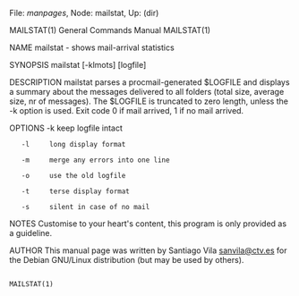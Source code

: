 File: *manpages*,  Node: mailstat,  Up: (dir)

MAILSTAT(1)                 General Commands Manual                MAILSTAT(1)



NAME
       mailstat - shows mail-arrival statistics

SYNOPSIS
       mailstat [-klmots] [logfile]

DESCRIPTION
       mailstat  parses  a  procmail-generated $LOGFILE and displays a summary
       about the messages delivered to all folders (total size, average  size,
       nr  of messages).  The $LOGFILE is truncated to zero length, unless the
       -k option is used.  Exit code 0 if mail arrived, 1 if no mail arrived.

OPTIONS
       -k     keep logfile intact

       -l     long display format

       -m     merge any errors into one line

       -o     use the old logfile

       -t     terse display format

       -s     silent in case of no mail

NOTES
       Customise to your heart's content, this program is only provided  as  a
       guideline.

AUTHOR
       This  manual page was written by Santiago Vila <sanvila@ctv.es> for the
       Debian GNU/Linux distribution (but may be used by others).



                                                                   MAILSTAT(1)
